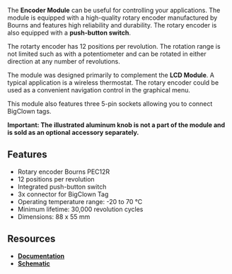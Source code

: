 The **Encoder Module** can be useful for controlling your applications. The module is equipped with a high-quality rotary encoder manufactured by Bourns and features high reliability and durability. The rotary encoder is also equipped with a **push-button switch**.

The rotarty encoder has 12 positions per revolution. The rotation range is not limited such as with a potentiometer and can be rotated in either direction at any number of revolutions.

The module was designed primarily to complement the **LCD Module**. A typical application is a wireless thermostat. The rotary encoder could be used as a convenient navigation control in the graphical menu.

This module also features three 5-pin sockets allowing you to connect BigClown tags.

**Important: The illustrated aluminum knob is not a part of the module and is sold as an optional accessory separately.**

## Features

* Rotary encoder Bourns PEC12R
* 12 positions per revolution
* Integrated push-button switch
* 3x connector for BigClown Tag
* Operating temperature range: -20 to 70 °C
* Minimum lifetime: 30,000 revolution cycles
* Dimensions: 88 x 55 mm

## Resources

* [**Documentation**](https://www.bigclown.com/doc/hardware/about-encoder-module/)
* [**Schematic**](https://github.com/bigclownlabs/bc-hardware/tree/master/out/bc-module-encoder)
